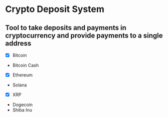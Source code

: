 # Crypto Deposit System

## Tool to take deposits and payments in cryptocurrency and provide payments to a single address

- [X] Bitcoin
-  Bitcoin Cash
- [X] Ethereum
-  Solana
- [X] XRP
-  Dogecoin
-  Shiba Inu